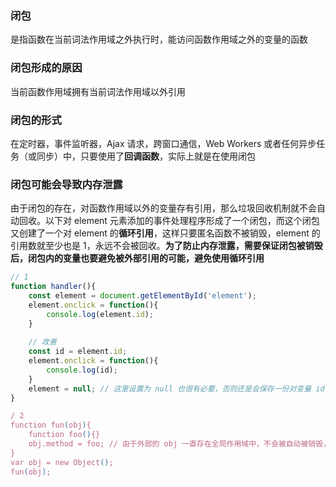 ### 闭包

是指函数在当前词法作用域之外执行时，能访问函数作用域之外的变量的函数

### 闭包形成的原因

当前函数作用域拥有当前词法作用域以外引用

### 闭包的形式

在定时器，事件监听器，Ajax 请求，跨窗口通信，Web Workers 或者任何异步任务（或同步）中，只要使用了**回调函数**，实际上就是在使用闭包

### 闭包可能会导致内存泄露

由于闭包的存在，对函数作用域以外的变量存有引用，那么垃圾回收机制就不会自动回收。以下对 element 元素添加的事件处理程序形成了一个闭包，而这个闭包又创建了一个对 element 的**循环引用**，这样只要匿名函数不被销毁，element 的引用数就至少也是 1，永远不会被回收。**为了防止内存泄露，需要保证闭包被销毁后，闭包内的变量也要避免被外部引用的可能，避免使用循环引用**

```js
// 1
function handler(){
    const element = document.getElementById('element');
    element.onclick = function(){
        console.log(element.id);
	}
    
    // 改善
    const id = element.id;
    element.onclick = function(){
        console.log(id);
	}
    element = null; // 这里设置为 null 也很有必要，否则还是会保存一份对变量 id 的引用
}

/ 2
function fun(obj){
    function foo(){}
    obj.method = foo; // 由于外部的 obj 一直存在全局作用域中，不会被自动被销毁，所以就导致了 fun 闭包里的 foo 也不会被回收，可以通过 obj.method = null，手动设置为 null，减少对 foo 的引用
}
var obj = new Object();
fun(obj);
```

